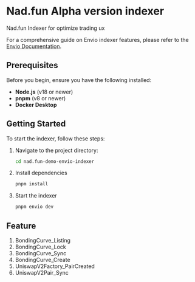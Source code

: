 # Nad.fun Alpha version indexer

Nad.fun Indexer for optimize trading ux

For a comprehensive guide on Envio indexer features, please refer to the [Envio Documentation](https://docs.envio.dev).

## Prerequisites

Before you begin, ensure you have the following installed:

- **Node.js** (v18 or newer)
- **pnpm** (v8 or newer)
- **Docker Desktop**

## Getting Started

To start the indexer, follow these steps:

1. Navigate to the project directory:
   ```sh
   cd nad.fun-demo-envio-indexer
   ```
2. Install dependencies
   ```sh
   pnpm install
   ```
3. Start the indexer
   ```sh
   pnpm envio dev
   ```

## Feature

1. BondingCurve_Listing
2. BondingCurve_Lock
3. BondingCurve_Sync
4. BondingCurve_Create
5. UniswapV2Factory_PairCreated
6. UniswapV2Pair_Sync